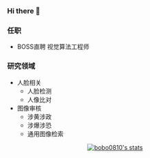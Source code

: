 ### Hi there 👋

### 任职
- BOSS直聘 视觉算法工程师

### 研究领域

- 人脸相关
  - 人脸检测
  - 人像比对
- 图像审核
  - 涉黄涉政
  - 涉爆涉恐
  - 通用图像检索

<p align="center">
  <a href="https://github.com/bobo0810" class="rich-diff-level-one">
    <img src="https://github-readme-stats.vercel.app/api?username=bobo0810&show_icons=true" alt="bobo0810's stats" >
    <!-- &hide=issues
    <img src="https://github-readme-stats.vercel.app/api?username=bobo0810&hide=issues&title_color=333&text_color=777" alt="bobo0810's Status" >
    -->
  </a>
</p>

 



